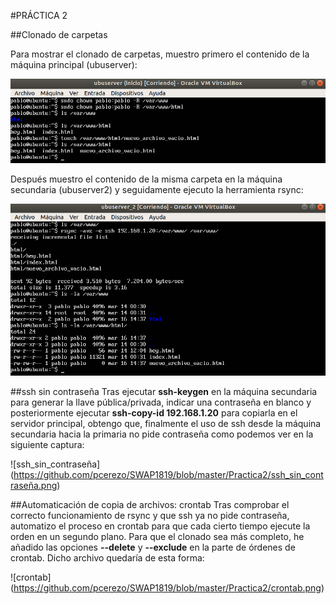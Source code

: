 #PRÁCTICA 2

##Clonado de carpetas

Para mostrar el clonado de carpetas, muestro primero el contenido de la máquina principal (ubuserver):

![contenido1](https://github.com/pcerezo/SWAP1819/blob/master/Practica2/contenido_html_ubuntu1.png)

Después muestro el contenido de la misma carpeta en la máquina secundaria (ubuserver2) y seguidamente ejecuto la herramienta rsync:

![rsync_ubuntu2](https://github.com/pcerezo/SWAP1819/blob/master/Practica2/rsync_ubuntu2.png)

##ssh sin contraseña
Tras ejecutar **ssh-keygen** en la máquina secundaria para generar la llave pública/privada, indicar una contraseña en blanco y posteriormente ejecutar **ssh-copy-id 192.168.1.20** para copiarla en el servidor principal, obtengo que, finalmente el uso de ssh desde la máquina secundaria hacia la primaria no pide contraseña como podemos ver en la siguiente captura:

![ssh_sin_contraseña] (https://github.com/pcerezo/SWAP1819/blob/master/Practica2/ssh_sin_contraseña.png)

##Automaticación de copia de archivos: crontab
Tras comprobar el correcto funcionamiento de rsync y que ssh ya no pide contraseña, automatizo el proceso en crontab para que cada cierto tiempo ejecute la orden en un segundo plano. Para que el clonado sea más completo, he añadido las opciones **--delete** y **--exclude** en la parte de órdenes de crontab. Dicho archivo quedaría de esta forma:

![crontab] (https://github.com/pcerezo/SWAP1819/blob/master/Practica2/crontab.png)

